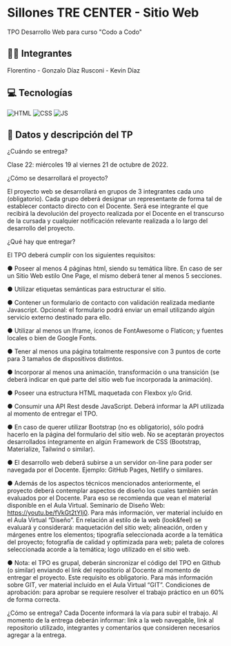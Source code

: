 # Sillones TRE CENTER - Sitio Web
TPO Desarrollo Web para curso "Codo a Codo" 



## 🧍‍♂️ Integrantes
Florentino - Gonzalo Díaz Rusconi - Kevin Díaz



## 💻 Tecnologías
![HTML](https://img.shields.io/badge/HTML-5A5A5A?logo=html5)
![CSS](https://img.shields.io/badge/CSS-5A5A5A?logo=css3&logoColor=01A3D8)
![JS](https://img.shields.io/badge/JavaScript-5A5A5A?logo=javascript&logoColor=yelllow)



## 📄 Datos y descripción del TP


¿Cuándo se entrega?

Clase 22: miércoles 19 al viernes 21 de octubre de 2022.


¿Cómo se desarrollará el proyecto?

El proyecto web se desarrollará en grupos de 3 integrantes cada uno (obligatorio). Cada
grupo deberá designar un representante de forma tal de establecer contacto directo con el
Docente. Será ese integrante el que recibirá la devolución del proyecto realizada por el
Docente en el transcurso de la cursada y cualquier notificación relevante realizada a lo largo
del desarrollo del proyecto.


¿Qué hay que entregar?

El TPO deberá cumplir con los siguientes requisitos:

● Poseer al menos 4 páginas html, siendo su temática libre. En caso de ser un Sitio
Web estilo One Page, el mismo deberá tener al menos 5 secciones.

● Utilizar etiquetas semánticas para estructurar el sitio.

● Contener un formulario de contacto con validación realizada mediante Javascript.
Opcional: el formulario podrá enviar un email utilizando algún servicio externo
destinado para ello.

● Utilizar al menos un Iframe, íconos de FontAwesome o Flaticon; y fuentes locales o
bien de Google Fonts.

● Tener al menos una página totalmente responsive con 3 puntos de corte para 3
tamaños de dispositivos distintos.

● Incorporar al menos una animación, transformación o una transición (se deberá
indicar en qué parte del sitio web fue incorporada la animación).

● Poseer una estructura HTML maquetada con Flexbox y/o Grid.

● Consumir una API Rest desde JavaScript. Deberá informar la API utilizada al
momento de entregar el TPO.

● En caso de querer utilizar Bootstrap (no es obligatorio), sólo podrá hacerlo en la
página del formulario del sitio web. No se aceptarán proyectos desarrollados
íntegramente en algún Framework de CSS (Bootstrap, Materialize, Tailwind o
similar).

● El desarrollo web deberá subirse a un servidor on-line para poder ser navegada por
el Docente. Ejemplo: GitHub Pages, Netlify o similares.

● Además de los aspectos técnicos mencionados anteriormente, el proyecto deberá
contemplar aspectos de diseño los cuales también serán evaluados por el Docente.
Para eso se recomienda que vean el material disponible en el Aula Virtual.
Seminario de Diseño Web: https://youtu.be/fVkGt2tYIj0. Para más información, ver
material incluído en el Aula Virtual “Diseño”. En relación al estilo de la web
(look&feel) se evaluará y considerará: maquetación del sitio web; alineación, orden
y márgenes entre los elementos; tipografía seleccionada acorde a la temática del
proyecto; fotografía de calidad y optimizada para web; paleta de colores
seleccionada acorde a la temática; logo utilizado en el sitio web.

● Nota: el TPO es grupal, deberán sincronizar el código del TPO en Github (o similar)
enviando el link del repositorio al Docente al momento de entregar el proyecto. Este
requisito es obligatorio. Para más información sobre GIT, ver material incluído en el
Aula Virtual “GIT”.
Condiciones de aprobación: para aprobar se requiere resolver el trabajo práctico en un
60% de forma correcta.


¿Cómo se entrega?
Cada Docente informará la vía para subir el trabajo. Al momento de la entrega deberán
informar: link a la web navegable, link al repositorio utilizado, integrantes y comentarios que
consideren necesarios agregar a la entrega.

